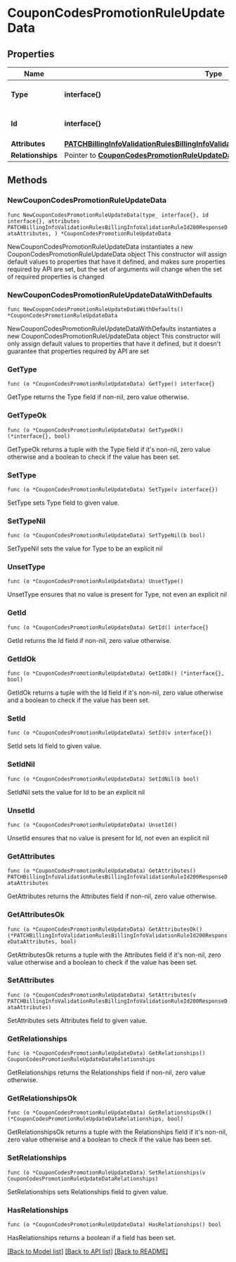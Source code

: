 # CouponCodesPromotionRuleUpdateData

## Properties

Name | Type | Description | Notes
------------ | ------------- | ------------- | -------------
**Type** | **interface{}** | The resource&#39;s type | 
**Id** | **interface{}** | The resource&#39;s id | 
**Attributes** | [**PATCHBillingInfoValidationRulesBillingInfoValidationRuleId200ResponseDataAttributes**](PATCHBillingInfoValidationRulesBillingInfoValidationRuleId200ResponseDataAttributes.md) |  | 
**Relationships** | Pointer to [**CouponCodesPromotionRuleUpdateDataRelationships**](CouponCodesPromotionRuleUpdateDataRelationships.md) |  | [optional] 

## Methods

### NewCouponCodesPromotionRuleUpdateData

`func NewCouponCodesPromotionRuleUpdateData(type_ interface{}, id interface{}, attributes PATCHBillingInfoValidationRulesBillingInfoValidationRuleId200ResponseDataAttributes, ) *CouponCodesPromotionRuleUpdateData`

NewCouponCodesPromotionRuleUpdateData instantiates a new CouponCodesPromotionRuleUpdateData object
This constructor will assign default values to properties that have it defined,
and makes sure properties required by API are set, but the set of arguments
will change when the set of required properties is changed

### NewCouponCodesPromotionRuleUpdateDataWithDefaults

`func NewCouponCodesPromotionRuleUpdateDataWithDefaults() *CouponCodesPromotionRuleUpdateData`

NewCouponCodesPromotionRuleUpdateDataWithDefaults instantiates a new CouponCodesPromotionRuleUpdateData object
This constructor will only assign default values to properties that have it defined,
but it doesn't guarantee that properties required by API are set

### GetType

`func (o *CouponCodesPromotionRuleUpdateData) GetType() interface{}`

GetType returns the Type field if non-nil, zero value otherwise.

### GetTypeOk

`func (o *CouponCodesPromotionRuleUpdateData) GetTypeOk() (*interface{}, bool)`

GetTypeOk returns a tuple with the Type field if it's non-nil, zero value otherwise
and a boolean to check if the value has been set.

### SetType

`func (o *CouponCodesPromotionRuleUpdateData) SetType(v interface{})`

SetType sets Type field to given value.


### SetTypeNil

`func (o *CouponCodesPromotionRuleUpdateData) SetTypeNil(b bool)`

 SetTypeNil sets the value for Type to be an explicit nil

### UnsetType
`func (o *CouponCodesPromotionRuleUpdateData) UnsetType()`

UnsetType ensures that no value is present for Type, not even an explicit nil
### GetId

`func (o *CouponCodesPromotionRuleUpdateData) GetId() interface{}`

GetId returns the Id field if non-nil, zero value otherwise.

### GetIdOk

`func (o *CouponCodesPromotionRuleUpdateData) GetIdOk() (*interface{}, bool)`

GetIdOk returns a tuple with the Id field if it's non-nil, zero value otherwise
and a boolean to check if the value has been set.

### SetId

`func (o *CouponCodesPromotionRuleUpdateData) SetId(v interface{})`

SetId sets Id field to given value.


### SetIdNil

`func (o *CouponCodesPromotionRuleUpdateData) SetIdNil(b bool)`

 SetIdNil sets the value for Id to be an explicit nil

### UnsetId
`func (o *CouponCodesPromotionRuleUpdateData) UnsetId()`

UnsetId ensures that no value is present for Id, not even an explicit nil
### GetAttributes

`func (o *CouponCodesPromotionRuleUpdateData) GetAttributes() PATCHBillingInfoValidationRulesBillingInfoValidationRuleId200ResponseDataAttributes`

GetAttributes returns the Attributes field if non-nil, zero value otherwise.

### GetAttributesOk

`func (o *CouponCodesPromotionRuleUpdateData) GetAttributesOk() (*PATCHBillingInfoValidationRulesBillingInfoValidationRuleId200ResponseDataAttributes, bool)`

GetAttributesOk returns a tuple with the Attributes field if it's non-nil, zero value otherwise
and a boolean to check if the value has been set.

### SetAttributes

`func (o *CouponCodesPromotionRuleUpdateData) SetAttributes(v PATCHBillingInfoValidationRulesBillingInfoValidationRuleId200ResponseDataAttributes)`

SetAttributes sets Attributes field to given value.


### GetRelationships

`func (o *CouponCodesPromotionRuleUpdateData) GetRelationships() CouponCodesPromotionRuleUpdateDataRelationships`

GetRelationships returns the Relationships field if non-nil, zero value otherwise.

### GetRelationshipsOk

`func (o *CouponCodesPromotionRuleUpdateData) GetRelationshipsOk() (*CouponCodesPromotionRuleUpdateDataRelationships, bool)`

GetRelationshipsOk returns a tuple with the Relationships field if it's non-nil, zero value otherwise
and a boolean to check if the value has been set.

### SetRelationships

`func (o *CouponCodesPromotionRuleUpdateData) SetRelationships(v CouponCodesPromotionRuleUpdateDataRelationships)`

SetRelationships sets Relationships field to given value.

### HasRelationships

`func (o *CouponCodesPromotionRuleUpdateData) HasRelationships() bool`

HasRelationships returns a boolean if a field has been set.


[[Back to Model list]](../README.md#documentation-for-models) [[Back to API list]](../README.md#documentation-for-api-endpoints) [[Back to README]](../README.md)


